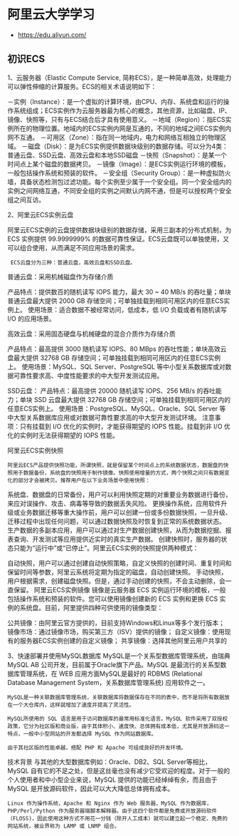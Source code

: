 # 阿里云大学学习

- https://edu.aliyun.com/

## 初识ECS

1、云服务器（Elastic Compute Service, 简称ECS），是一种简单高效，处理能力可以弹性伸缩的计算服务。ECS的相关术语说明如下：

－实例（Instance）：是一个虚拟的计算环境，由CPU、内存、系统盘和运行的操作系统组成；ECS实例作为云服务器最为核心的概念，其他资源，比如磁盘、IP、镜像、快照等，只有与ECS结合后才具有使用意义。
－地域（Region）：指ECS实例所在的物理位置。地域内的ECS实例内网是互通的，不同的地域之间ECS实例内网不互通。
－可用区（Zone）：指在同一地域内，电力和网络互相独立的物理区域。
－磁盘（Disk）：是为ECS实例提供数据块级别的数据存储。可以分为4类： 普通云盘、SSD云盘、高效云盘和本地SSD磁盘
－快照（Snapshot）：是某一个时间点上某个磁盘的数据拷贝。
－镜像（Image）：是ECS实例运行环境的模板，一般包括操作系统和预装的软件。
－安全组（Security Group）：是一种虚拟防火墙，具备状态检测包过滤功能。每个实例至少属于一个安全组。同一个安全组内的实例之间网络互通，不同安全组的实例之间默认内网不通，但是可以授权两个安全组之间互访。

2、阿里云ECS实例云盘

 阿里云ECS实例的云盘提供数据块级别的数据存储，采用三副本的分布式机制，为 ECS 实例提供 99.9999999% 的数据可靠性保证。ECS云盘既可以单独使用，又可以组合使用，从而满足不同应用场景的需求。

     ECS云盘分为三种：普通云盘，高效云盘和SSD云盘。

普通云盘：采用机械磁盘作为存储介质

产品特点：提供数百的随机读写 IOPS 能力，最大 30 ~ 40 MB/s 的吞吐量；单块普通云盘最大提供 2000 GB 存储空间；可单独挂载到相同可用区内的任意ECS实例上。
使用场景：适合数据不被经常访问，低成本，低 I/O 负载或者有随机读写 I/O 的应用场景。

高效云盘：采用固态硬盘与机械硬盘的混合介质作为存储介质

产品特点：最高提供 3000 随机读写 IOPS、80 MBps 的吞吐性能；单块高效云盘最大提供 32768 GB 存储空间；可单独挂载到相同可用区内的任意ECS实例上。
使用场景：MySQL、SQL Server、PostgreSQL 等中小型关系数据库或对数据可靠性要求高、中度性能要求的中大型开发测试应用。

SSD云盘：
产品特点：最高提供 20000 随机读写 IOPS、256 MB/s 的吞吐能力；单块 SSD 云盘最大提供 32768 GB 存储空间；可单独挂载到相同可用区内的任意ECS实例上。
使用场景：PostgreSQL、MySQL、Oracle、SQL Server 等中大型关系数据库应用或对数据可靠性要求高的中大型开发测试环境。
注意事项：只有挂载到 I/O 优化的实例时，才能获得期望的 IOPS 性能。挂载到非 I/O 优化的实例时无法获得期望的 IOPS 性能。

阿里云ECS实例快照

    阿里云ECS产品提供快照功能，所谓快照，就是保留某个时间点上的系统数据状态，数据盘的快照用于数据备份，系统盘的快照用于制作镜像。快照使用增量的方式，两个快照之间只有数据变化的部分才会被拷贝。推荐用户在以下业务场景中使用快照：

系统盘、数据盘的日常备份，用户可以利用快照定期的对重要业务数据进行备份，来应对误操作、攻击、病毒等导致的数据丢失风险。
更换操作系统，应用软件升级或业务数据迁移等重大操作前，用户可以创建一份或多份数据快照，一旦升级、迁移过程中出现任何问题，可以通过数据快照及时恢复到正常的系统数据状态。
生产数据的多副本应用，用户可以通过对生产数据创建快照，从而为数据挖掘、报表查询、开发测试等应用提供近实时的真实生产数据。
    创建快照时，服务器的状态只能为“运行中”或“已停止”。阿里云ECS实例的快照提供两种模式： 

自动快照，用户可以通过创建自动快照策略，自定义快照的创建时间、重复时间和保留时间等参数，阿里云系统将定期为指定的磁盘，自动创建快照。
手动快照，用户根据需求，创建磁盘快照。但是，通过手动创建的快照，不会主动删除，会一直保留。
阿里云ECS实例镜像
     镜像是云服务器 ECS 实例运行环境的模板，一般包括操作系统和预装的软件。您可以使用镜像创建新的 ECS 实例和更换 ECS 实例的系统盘。目前，阿里提供四种可供使用的镜像类型：

公共镜像：由阿里云官方提供的，目前支持Windows和Linux等多个发行版本；
镜像市场：通过镜像市场，购买第三方（ISV）提供的镜像；
自定义镜像：使用现有的服务器ECS实例创建的自定义镜像；
共享镜像：选择其他阿里云用户共享的


3、快速部署并使用MySQL数据库
 MySQL是一个关系型数据库管理系统，由瑞典MySQL AB 公司开发，目前属于Oracle旗下产品。MySQL 是最流行的关系型数据库管理系统，在 WEB 应用方面MySQL是最好的 RDBMS (Relational Database Management System，关系数据库管理系统) 应用软件之一。

    MySQL是一种关联数据库管理系统，关联数据库将数据保存在不同的表中，而不是将所有数据放在一个大仓库内，这样就增加了速度并提高了灵活性。

    MySQL所使用的 SQL 语言是用于访问数据库的最常用标准化语言。MySQL 软件采用了双授权政策，它分为社区版和商业版，由于其体积小、速度快、总体拥有成本低，尤其是开放源码这一特点，一般中小型网站的开发都选择 MySQL 作为网站数据库。

    由于其社区版的性能卓越，搭配 PHP 和 Apache 可组成良好的开发环境。

技术背景
    与其他的大型数据库例如：Oracle、DB2、SQL Server等相比，MySQL 自有它的不足之处，但是这丝毫也没有减少它受欢迎的程度。对于一般的个人使用者和中小型企业来说，MySQL 提供的功能已经绰绰有余，而且由于 MySQL 是开放源码软件，因此可以大大降低总体拥有成本。

    Linux 作为操作系统，Apache 和 Nginx 作为 Web 服务器，MySQL 作为数据库，PHP/Perl/Python 作为服务器端脚本解释器。由于这四个软件都是免费或开放源码软件（FLOSS)，因此使用这种方式不用花一分钱（除开人工成本）就可以建立起一个稳定、免费的网站系统，被业界称为 LAMP 或 LNMP 组合。
